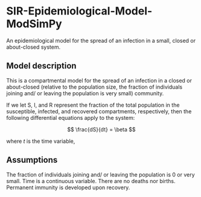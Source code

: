 # SIR-Epidemiological-Model-ModSimPy
An epidemiological model for the spread of an infection in a small, closed or about-closed system.


## Model description 

This is a compartmental model for the spread of an infection in a closed or about-closed (relative to the population size, the fraction of individuals joining and/ or leaving the population is very small) community.

If we let S, I, and R represent the fraction of the total population in the susceptible, infected, and recovered compartments, respectively, then the following differential equations apply to the system:

$$ \frac{dS}{dt} = \beta  $$


where $t$ is the time variable, 

## Assumptions
The fraction of individuals joining and/ or leaving the population is 0 or very small.
Time is a continuous variable.
There are no deaths nor births.
Permanent immunity is developed upon recovery.
